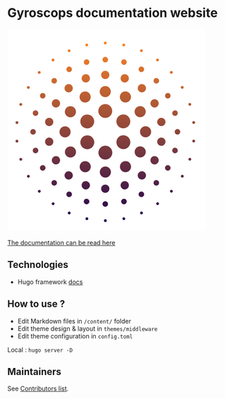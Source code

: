 # Gyroscops documentation website

![alt Gyroscops](static/favicon.png)

[The documentation can be read here](https://php-etl.github.io/documentation/)

## Technologies
- Hugo framework [docs](https://gohugo.io/documentation/)

## How to use ?
- Edit Markdown files in `/content/` folder
- Edit theme design & layout in `themes/middleware`
- Edit theme configuration in `config.toml`

Local : `hugo server -D`

## Maintainers

See [Contributors list](https://github.com/php-etl/documentation/graphs/contributors).
